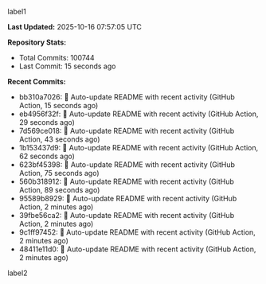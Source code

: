 
label1 
<!-- ACTIVITY_START -->
**Last Updated:** 2025-10-16 07:57:05 UTC

**Repository Stats:**
- Total Commits: 100744
- Last Commit: 15 seconds ago

**Recent Commits:**
- bb310a7026: 🤖 Auto-update README with recent activity (GitHub Action, 15 seconds ago)
- eb4956f32f: 🤖 Auto-update README with recent activity (GitHub Action, 29 seconds ago)
- 7d569ce018: 🤖 Auto-update README with recent activity (GitHub Action, 43 seconds ago)
- 1b153437d9: 🤖 Auto-update README with recent activity (GitHub Action, 62 seconds ago)
- 623bf45398: 🤖 Auto-update README with recent activity (GitHub Action, 75 seconds ago)
- 560b318912: 🤖 Auto-update README with recent activity (GitHub Action, 89 seconds ago)
- 95589b8929: 🤖 Auto-update README with recent activity (GitHub Action, 2 minutes ago)
- 39fbe56ca2: 🤖 Auto-update README with recent activity (GitHub Action, 2 minutes ago)
- 9c1ff97452: 🤖 Auto-update README with recent activity (GitHub Action, 2 minutes ago)
- 48411e11d0: 🤖 Auto-update README with recent activity (GitHub Action, 2 minutes ago)
<!-- ACTIVITY_END -->

label2
